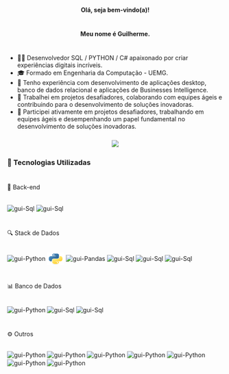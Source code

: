 <p align="center"><strong>Olá, seja bem-vindo(a)!</strong></p>

#
<p align="center"><strong>Meu nome é Guilherme.</strong></p>

#
- 👨‍💻 Desenvolvedor SQL / PYTHON / C# apaixonado por criar experiências digitais incríveis.
- 🎓 Formado em Engenharia da Computação - UEMG.
- 🔭 Tenho experiência com desenvolvimento de aplicações desktop, banco de dados relacional e aplicações de Businesses Intelligence.
- 💼 Trabalhei em projetos desafiadores, colaborando com equipes ágeis e contribuindo para o desenvolvimento de soluções inovadoras.
- 🚀 Participei ativamente em projetos desafiadores, trabalhando em equipes ágeis e desempenhando um papel fundamental no desenvolvimento de soluções inovadoras.


#####
<div align="center"> 
  <a href="https://www.linkedin.com/in/guilherme-morais-a58548123" target="_blank">
    <img src="https://img.shields.io/badge/-LinkedIn-%230077B5?style=for-the-badge&logo=linkedin&logoColor=white" target="_blank">
  </a> 
</div>


### 🔧 Tecnologias Utilizadas

#
🎨 Back-end
<div style="display: inline_block"><br>
  <img align="center" alt="gui-Sql" height="30" width="40"  src="https://cdn.jsdelivr.net/gh/devicons/devicon/icons/csharp/csharp-original.svg" />  
  <img align="center" alt="gui-Sql" height="30" width="40"  src="https://cdn.jsdelivr.net/gh/devicons/devicon/icons/java/java-original.svg" />                   
</div>


#
🔍 Stack de Dados
<div style="display: inline_block"><br>
  <img align="center" alt="gui-Python" height="30" width="40" src="https://cdn.jsdelivr.net/gh/devicons/devicon/icons/selenium/selenium-original.svg" />         
  <img align="center" alt="gui-Python" height="30" width="40" src="https://raw.githubusercontent.com/devicons/devicon/master/icons/python/python-original.svg">
   <img align="center" alt="gui-Pandas" height="30" width="40"  src="https://cdn.jsdelivr.net/gh/devicons/devicon/icons/pandas/pandas-original-wordmark.svg" />
   <img align="center" alt="gui-Sql" height="30" width="40"  src="https://cdn.jsdelivr.net/gh/devicons/devicon/icons/r/r-original.svg" />          
   <img align="center" alt="gui-Sql" height="30" width="40"  src="https://cdn.jsdelivr.net/gh/devicons/devicon/icons/numpy/numpy-original.svg" />  
   <img align="center" alt="gui-Sql" height="30" width="40"  src="https://cdn.jsdelivr.net/gh/devicons/devicon/icons/pytorch/pytorch-original.svg" />
</div>


#
📊 Banco de Dados
<div style="display: inline_block"><br>
  <img align="center" alt="gui-Python" height="30" width="40" src="https://cdn.jsdelivr.net/gh/devicons/devicon/icons/mysql/mysql-original.svg" />         
  <img align="center" alt="gui-Sql" height="30" width="40"   src="https://cdn.jsdelivr.net/gh/devicons/devicon/icons/microsoftsqlserver/microsoftsqlserver-plain.svg" />
  <img align="center" alt="gui-Sql" height="30" width="40" src="https://cdn.jsdelivr.net/gh/devicons/devicon/icons/oracle/oracle-original.svg" />          
</div>


#          
⚙️ Outros
<div style="display: inline_block"><br>             
            <img align="center" alt="gui-Python" height="30" width="40" src="https://cdn.jsdelivr.net/gh/devicons/devicon/icons/npm/npm-original-wordmark.svg" />
            <img align="center" alt="gui-Python" height="30" width="40" src="https://cdn.jsdelivr.net/gh/devicons/devicon/icons/anaconda/anaconda-original.svg" />       
            <img align="center" alt="gui-Python" height="30" width="40" src="https://cdn.jsdelivr.net/gh/devicons/devicon/icons/arduino/arduino-original.svg" />
            <img align="center" alt="gui-Python" height="30" width="40" src="https://cdn.jsdelivr.net/gh/devicons/devicon/icons/jupyter/jupyter-original-wordmark.svg" />     
            <img align="center" alt="gui-Python" height="30" width="40" src="https://cdn.jsdelivr.net/gh/devicons/devicon/icons/matlab/matlab-original.svg" />               
            <img align="center" alt="gui-Python" height="30" width="40" src="https://cdn.jsdelivr.net/gh/devicons/devicon/icons/bitbucket/bitbucket-original-wordmark.svg" />         
            <img align="center" alt="gui-Python" height="30" width="40" src="https://cdn.jsdelivr.net/gh/devicons/devicon/icons/rstudio/rstudio-original.svg" />          
</div>

